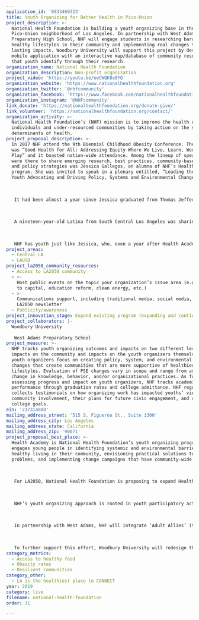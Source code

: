 ```yaml
---
application_id: '8833460323'
title: Youth Organizing for Better Health in Pico-Union
project_description: >-
  National Health Foundation is building a youth organizing base in the
  Pico-Union neighborhood of Los Angeles. In partnership with West Adams
  Preparatory High School, NHF will engage students in researching barriers to
  healthy lifestyles in their community and implementing real changes that have
  lasting impacts. Woodbury University will support this project by developing a
  mobile application with an interactive map/database of community resources
  that youth identify through their research.
organization_name: National Health Foundation
organization_description: Non-profit organization
project_video: 'https://youtu.be/eeCWQK8e8YQ'
organization_website: 'https://www.nationalhealthfoundation.org'
organization_twitter: '@nhfcommunity'
organization_facebook: 'https://www.facebook.com/nationalhealthfoundation/'
organization_instagram: '@NHFcommunity'
link_donate: 'https://nationalhealthfoundation.org/donate-give/'
link_volunteer: 'https://nationalhealthfoundation.org/contact/'
organization_activity: >-
  National Health Foundation’s (NHF) mission is to improve the health of
  individuals and under-resourced communities by taking action on the social
  determinants of health.
project_proposal_description: >-
  In 2017 NHF attend the 9th Biennial Childhood Obesity Conference. The theme
  was “Good Health for All: Addressing Equity Where We Live, Learn, Work and
  Play” and it boasted nation-wide attendance. Among the lineup of speakers who
  were there to share emerging research, best practices, community-based efforts
  and policy strategies was Jessica Gallegos, an alumna of NHF’s Health Academy
  program. She was invited to speak in a plenary entitled, “Leading the Way:
  Youth Advocating and Driving Policy, Systems and Environmental Change.”
   
   
   
   It had been almost a year since Jessica graduated from Thomas Jefferson Senior High and started her freshman year as a biochemistry major at UCLA. But for her presentation she recalled all the good work done through her Health Academy experience. During her time in Health Academy, Jessica and her peers played an integral role in getting a hydration station installed at her school and establishing a wayfinding signage system at a major corridor in her neighborhood to promote walking. She often took the lead on presenting youth-led efforts to key stakeholders in her school and community. 
   
   
   
   A nineteen-year-old Latina from South Central Los Angeles was sharing her story, and hundreds of public health professionals were listening. Jessica noticed this as she stood at the podium, “I felt tense going on stage and seeing my name card being placed on the panelists’ table because I didn’t think I was a person others would care to listen to and let alone take notes from… but they did. Once I started speaking I saw many people nodding their heads in agreement and even taking pictures of my presentation — of MY experience.”
   
   
   
   NHF has youth just like Jessica, who, even a year after Health Academy, are still passionate about giving back to her community. Jessica said, “I’ve thought about the public health field for a while and coming to this conference is making me consider it even more. I realized that the doctor I once wished to be is the last visit a person would want to — or should — make. The real difference happens way before that. It’s in where we live and what’s around us. It’s a reality my community knows too well.”
project_areas:
  - Central LA
  - LAUSD
project_la2050_community_resources:
  - Access to LA2050 community
  - >-
    Host public events on the topic your organization’s issue area (e.g. access
    to capital, education reform, clean energy, etc.) 
  - >-
    Communications support, including traditional media, social media, and
    LA2050 newsletter
  - Publicity/awareness
project_innovation_stage: Expand existing program (expanding and continuing ongoing successful projects)
project_collaborators: |-
  Woodbury University
   
   West Adams Preparatory School
project_measure: >-
  NHF tracks youth organizing outcomes and impacts on two different levels:
  impacts on the community and impacts on the youth organizers themselves. NHF’s
  youth organizers focus on creating policy, system, and environmental (PSE)
  changes that create communities that are more supportive of healthier
  lifestyles. Evaluation of PSE changes vary in scope and range from assessing
  change in knowledge, behavior, and/or organizational practices. As for
  assessing progress and impact on youth organizers, NHF tracks academic
  performance through graduation rates and college admittance. NHF regularly
  collects testimonials on how organizing work has impacted youths’ view on
  community involvement, their plans for future civic engagement, and career and
  college goals.
ein: '237314808'
mailing_address_street: '515 S. Figueroa St., Suite 1300'
mailing_address_city: Los Angeles
mailing_address_state: California
mailing_address_zip: '90071'
project_proposal_best_place: >-
  Health Academy is National Health Foundation’s youth organizing program that
  engages young people in identifying systemic and environmental barriers to
  healthy living in their community, envisioning practical solutions to those
  problems, and implementing change campaigns that have community-wide impact. 
   
   
   
   For LA2050, National Health Foundation is proposing to expand Health Academy to West Adams Preparatory High School (West Adams), thereby activating a cohort of young people to advocate for healthier communities, and developing the next generation of public health and civic leaders. Building on Health Academy’s six years of success in two South Los Angeles high schools (Thomas Jefferson Senior High and Santee Education Complex), NHF is prepared to reach additional communities and empower a new cohort of community youth leaders. 
   
   
   
   NHF’s youth organizing approach is rooted in youth participatory action research (YPAR), a collaborative effort that equitably involves youth residents from a target community as stakeholders and decision-makers in all aspects of system change campaigns to improve community health. In YPAR, participants are regarded as the experts of their community who not only live through the barriers to good health and well-being in their day-to-day lives, but are also the best informants on identifying possible solutions to these challenges. In this process, youth lead the entire project: from formative research, development, implementation, all the way to evaluation. Often, the solutions that come to fruition during this process are ones that address health issues closer to the root cause, and involve policy and systems change that produce lasting and sustainable impacts. 
   
   
   
   In partnership with West Adams, NHF will integrate ‘Adult Allies’ (trained staff members) into the school to facilitate the Health Academy program. Adult Allies will recruit and train youth in key public health concepts, community research and organizing, and assist youth throughout the YPAR process through curriculum-based weekly training meetings. By the end of one school year, Adult Allies will have trained and supported youth organizers to identify and develop at least one system change campaign to address health inequities and the social determinants of health in Pico-Union, Los Angeles. These projects often focus on access to healthy foods or improving the built environment.
   
   
   
   To further support this effort, Woodbury University will redesign their mobile application “Hear Our Local Legacy App,” originally created for Walk Watts, to include an interactive map/database of Pico-Union community resources that youth identify through their research.
category_metrics:
  - Access to healthy food
  - Obesity rates
  - Resilient communities
category_other:
  - LA is the healthiest place to CONNECT
year: 2019
category: live
filename: national-health-foundation
order: 31

---
```

